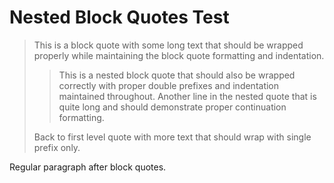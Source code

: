 # Nested Block Quotes Test

> This is a block quote with some long text that should be wrapped properly while maintaining the block quote formatting and indentation.
> > This is a nested block quote that should also be wrapped correctly with proper double prefixes and indentation maintained throughout.
> > Another line in the nested quote that is quite long and should demonstrate proper continuation formatting.
>
> Back to first level quote with more text that should wrap with single prefix only.

Regular paragraph after block quotes.
